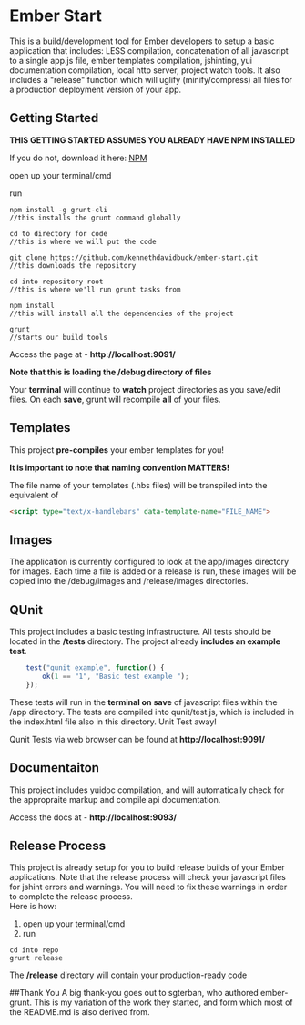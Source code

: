 # Ember Start

This is a build/development tool for Ember developers to setup a basic application that includes: LESS compilation, concatenation of all javascript to a single app.js file, ember templates compilation, jshinting, yui documentation compilation, local http server, project watch tools.  It also includes a "release" function which will uglify (minify/compress) all files for a production deployment version of your app.  

## Getting Started
	
**THIS GETTING STARTED ASSUMES YOU ALREADY HAVE NPM INSTALLED**

If you do not, download it here: [NPM](https://npmjs.org)

open up your terminal/cmd

run
```shell
npm install -g grunt-cli
//this installs the grunt command globally

cd to directory for code
//this is where we will put the code

git clone https://github.com/kennethdavidbuck/ember-start.git
//this downloads the repository

cd into repository root
//this is where we'll run grunt tasks from

npm install
//this will install all the dependencies of the project

grunt
//starts our build tools
```

Access the page at - **http://localhost:9091/**

**Note that this is loading the /debug directory of files**

Your **terminal** will continue to **watch** project directories as you save/edit files.  On each **save**, grunt will recompile **all** of your files.

## Templates 

This project **pre-compiles** your ember templates for you!

**It is important to note that naming convention MATTERS!** 

The file name of your templates (.hbs files) will be transpiled into the equivalent of 
```html	
<script type="text/x-handlebars" data-template-name="FILE_NAME">
````

## Images

The application is currently configured to look at the app/images directory for images.  Each time a file is added or a release is run, these images will be copied into the /debug/images and /release/images directories.

## QUnit

This project includes a basic testing infrastructure.  All tests should be located in the **/tests** directory.  The project already **includes an example test**.  

```javascript
	test("qunit example", function() {
		ok(1 == "1", "Basic test example ");
	});
```

These tests will run in the **terminal on save** of javascript files within the /app directory.  The tests are compiled into qunit/test.js, which is included in the index.html file also in this directory.  Unit Test away!

Qunit Tests via web browser can be found at **http://localhost:9091/**

## Documentaiton

This project includes yuidoc compilation, and will automatically check for the appropraite markup and compile api documentation. 

Access the docs at - **http://localhost:9093/**

## Release Process

This project is already setup for you to build release builds of your Ember applications.  Note that the release process will check your javascript files for jshint errors and warnings.  You will need to fix these warnings in order to complete the release process.  
Here is how:

1. open up your terminal/cmd
2. run

```shell
cd into repo
grunt release
```

The **/release** directory will contain your production-ready code

##Thank You
A big thank-you goes out to sgterban, who authored ember-grunt. This is my variation of the work they started, and form which most of the README.md is also derived from.